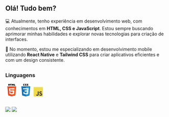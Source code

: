 <div>
<h2>Olá! Tudo bem?</h2>

💻 Atualmente, tenho experiência em desenvolvimento web, com conhecimentos em **HTML, CSS e JavaScript**. Estou sempre buscando aprimorar minhas habilidades e explorar novas tecnologias para criação de interfaces.

📱 No momento, estou me especializando em desenvolvimento mobile utilizando **React Native** e **Tailwind CSS** para criar aplicativos eficientes e com um design consistente.
</div>

##

<div>
<h3 align="left">Linguagens</h3>

<img src="https://raw.githubusercontent.com/devicons/devicon/master/icons/html5/html5-original-wordmark.svg" alt="html5" width="40" height="40"/> </a>
<img src="https://raw.githubusercontent.com/devicons/devicon/master/icons/css3/css3-original-wordmark.svg" alt="css3" width="40" height="40"/> </a>
<img src="https://raw.githubusercontent.com/devicons/devicon/master/icons/javascript/javascript-original.svg" alt="javascript" width="30" height="30"/> </a>
</div>

##

<div> 
  <a href="https://www.linkedin.com/in/kaik-nunes-oliveira-092298216/" target="_blank"><img src="https://img.shields.io/badge/LinkedIn-0077B5?style=for-the-badge&logo=linkedin&logoColor=white" target="_blank"></a> 
  <a href = "mailto:kaikleonardo30@gmail.com"><img src="https://img.shields.io/badge/Gmail-D14836?style=for-the-badge&logo=gmail&logoColor=white" target="_blank"></a>
</div>
